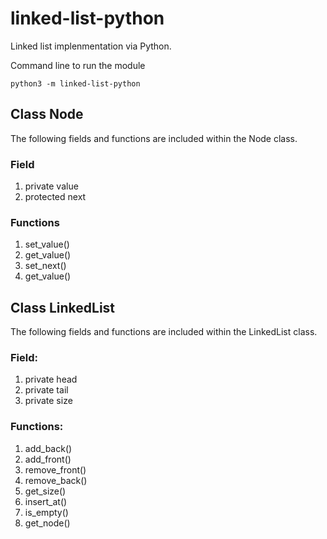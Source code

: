 # linked-list-python
Linked list implenmentation via Python. 

Command line to run the module
```
python3 -m linked-list-python
```

## Class Node
The following fields and functions are included within the Node class.
### Field
1. private value
2. protected next
### Functions
1. set_value()
2. get_value()
3. set_next()
4. get_value()


## Class LinkedList
The following fields and functions are included within the LinkedList class.
### Field:
1. private head
2. private tail
3. private size
### Functions:
1. add_back()
2. add_front()
3. remove_front()
4. remove_back()
5. get_size()
6. insert_at()
7. is_empty()
8. get_node()

